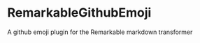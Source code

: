 RemarkableGithubEmoji
=====================

A github emoji plugin for the Remarkable markdown transformer
